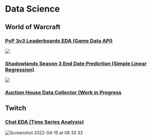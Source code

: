 # Data Science
## World of Warcraft
### [PvP 3v3 Leaderboards EDA (Game Data API)](https://github.com/trollmannen/Data-Science/blob/main/WoW-PvP-3v3-Leaderboards-EDA.ipynb)
![](https://user-images.githubusercontent.com/97115586/161455983-45ee1bbe-587b-402d-bf62-192eab17a1f5.png)
### [Shadowlands Season 3 End Date Prediction (Simple Linear Regression)](https://github.com/trollmannen/Data-Science/blob/main/WoW-PvP-Season-32-End-Date-Prediction.ipynb)
![](https://user-images.githubusercontent.com/97115586/161456179-be5649f2-c23d-4ada-a9bb-976093cbcb6e.png)
### [Auction House Data Collector (Work in Progress](https://github.com/trollmannen/Data-Science/blob/main/WoW-Auction-House-Data-Collector.ipynb)
## Twitch
### [Chat EDA (Time Series Analysis)](https://github.com/trollmannen/Data-Science/blob/main/Twitch-Chat-EDA.ipynb)
![Screenshot 2022-04-15 at 08 33 33](https://user-images.githubusercontent.com/97115586/163531371-70d75fc0-b911-4403-b5c7-3ae98fe1d758.png)
